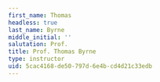 ```yaml
---
first_name: Thomas
headless: true
last_name: Byrne
middle_initial: ''
salutation: Prof.
title: Prof. Thomas Byrne
type: instructor
uid: 5cac4168-de50-797d-6e4b-cd4d21c33edb
---
```

